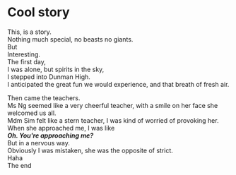 # Cool story</br>
This, is a story.</br>
Nothing much special, no beasts no giants.</br>
But</br>
Interesting.</br>
The first day,</br>
I was alone, but spirits in the sky,</br>
I stepped into Dunman High.</br>
I anticipated the great fun we would experience, and that breath of fresh air.</br>

Then came the teachers.</br>
Ms Ng seemed like a very cheerful teacher, with a smile on her face she welcomed us all.</br>
Mdm Sim felt like a stern teacher, I was kind of worried of provoking her.</br>
When she approached me, I was like </br>
***Oh. You're approaching me?***</br>
But in a nervous way.</br>
Obviously I was mistaken, she was the opposite of strict.</br>
Haha</br>
The end</br>
